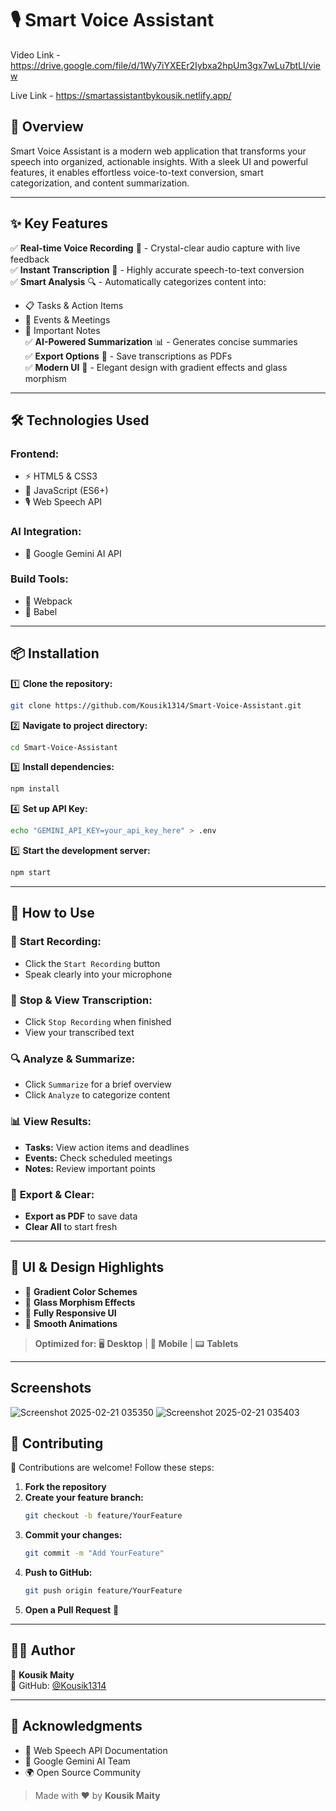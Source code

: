# 🎙️ Smart Voice Assistant

Video Link - https://drive.google.com/file/d/1Wy7iYXEEr2Iybxa2hpUm3gx7wLu7btLl/view

Live Link -  https://smartassistantbykousik.netlify.app/


## 🌟 Overview

Smart Voice Assistant is a modern web application that transforms your speech into organized, actionable insights. With a sleek UI and powerful features, it enables effortless voice-to-text conversion, smart categorization, and content summarization.

---

## ✨ Key Features

✅ **Real-time Voice Recording** 🎤 - Crystal-clear audio capture with live feedback  
✅ **Instant Transcription** 📝 - Highly accurate speech-to-text conversion  
✅ **Smart Analysis** 🔍 - Automatically categorizes content into:  
   - 📋 Tasks & Action Items  
   - 📅 Events & Meetings  
   - 📌 Important Notes  
✅ **AI-Powered Summarization** 📊 - Generates concise summaries  
✅ **Export Options** 💾 - Save transcriptions as PDFs  
✅ **Modern UI** 🎨 - Elegant design with gradient effects and glass morphism  

---

## 🛠️ Technologies Used

### **Frontend:**
- ⚡ HTML5 & CSS3
- 🚀 JavaScript (ES6+)
- 🎙️ Web Speech API

### **AI Integration:**
- 🤖 Google Gemini AI API

### **Build Tools:**
- 🔧 Webpack
- 📜 Babel

---

## 📦 Installation

1️⃣ **Clone the repository:**
```bash
git clone https://github.com/Kousik1314/Smart-Voice-Assistant.git
```
2️⃣ **Navigate to project directory:**
```bash
cd Smart-Voice-Assistant
```
3️⃣ **Install dependencies:**
```bash
npm install
```
4️⃣ **Set up API Key:**
```bash
echo "GEMINI_API_KEY=your_api_key_here" > .env
```
5️⃣ **Start the development server:**
```bash
npm start
```

---

## 🚀 How to Use

### 🎤 **Start Recording:**
- Click the `Start Recording` button
- Speak clearly into your microphone

### 📝 **Stop & View Transcription:**
- Click `Stop Recording` when finished
- View your transcribed text

### 🔍 **Analyze & Summarize:**
- Click `Summarize` for a brief overview
- Click `Analyze` to categorize content

### 📊 **View Results:**
- **Tasks:** View action items and deadlines
- **Events:** Check scheduled meetings
- **Notes:** Review important points

### 💾 **Export & Clear:**
- **Export as PDF** to save data
- **Clear All** to start fresh

---

## 🎨 UI & Design Highlights

- 🎨 **Gradient Color Schemes**
- 💎 **Glass Morphism Effects**
- 📱 **Fully Responsive UI**
- 🌊 **Smooth Animations**

> **Optimized for:** 🖥️ **Desktop** | 📱 **Mobile** | 📟 **Tablets**

---

## Screenshots
![Screenshot 2025-02-21 035350](https://github.com/user-attachments/assets/387c9858-8ffd-4c32-8854-9340476a9622)
![Screenshot 2025-02-21 035403](https://github.com/user-attachments/assets/2d6a1090-bb6d-492d-97c8-0effc93a6217)

## 🤝 Contributing

🚀 Contributions are welcome! Follow these steps:
1. **Fork the repository**
2. **Create your feature branch:**
   ```bash
   git checkout -b feature/YourFeature
   ```
3. **Commit your changes:**
   ```bash
   git commit -m "Add YourFeature"
   ```
4. **Push to GitHub:**
   ```bash
   git push origin feature/YourFeature
   ```
5. **Open a Pull Request** 🎉

---

## 👨‍💻 Author

👤 **Kousik Maity**  
🔗 GitHub: [@Kousik1314](https://github.com/Kousik1314)

---

## 🙏 Acknowledgments

- 📖 Web Speech API Documentation
- 🤖 Google Gemini AI Team
- 🌍 Open Source Community

> Made with ❤️ by **Kousik Maity**
